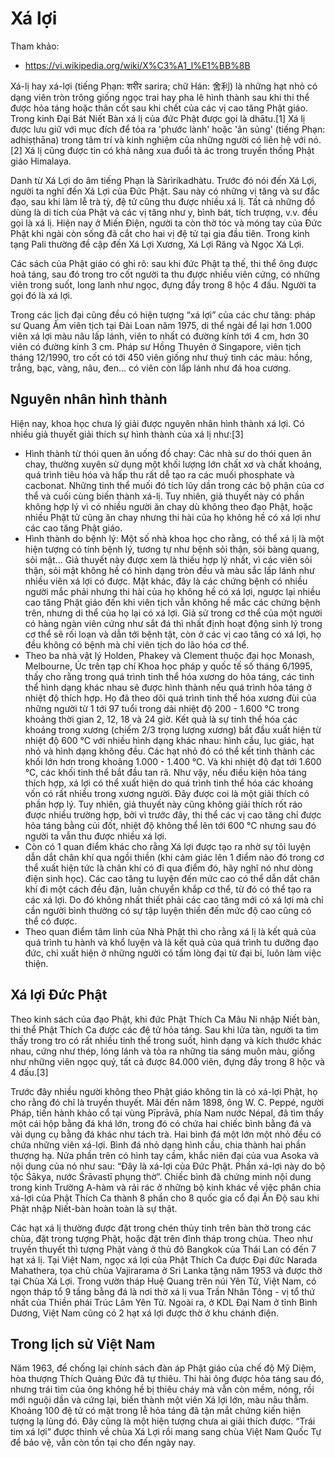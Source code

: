 # Xá lợi

Tham khảo:

- <https://vi.wikipedia.org/wiki/X%C3%A1_l%E1%BB%8B>

Xá-lị hay xá-lợi (tiếng Phạn: शरीर sarira; chữ Hán: 舍利) là những hạt nhỏ có dạng viên tròn trông giống ngọc trai hay pha lê hình thành sau khi thi thể được hỏa táng hoặc thân cốt sau khi chết của các vị cao tăng Phật giáo. Trong kinh Đại Bát Niết Bàn xá lị của đức Phật được gọi là dhātu.[1] Xá lị được lưu giữ với mục đích để tỏa ra 'phước lành' hoặc 'ân sủng' (tiếng Phạn: adhiṣṭhāna) trong tâm trí và kinh nghiệm của những người có liên hệ với nó.[2] Xá lị cũng được tin có khả năng xua đuổi tà ác trong truyền thống Phật giáo Himalaya.

Danh từ Xá Lợi do âm tiếng Phạn là Sàrìrikadhàtu. Trước đó nói đến Xá Lợi, người ta nghĩ đến Xá Lợi của Đức Phật. Sau này có những vị tăng và sư đắc đạo, sau khi làm lễ trà tỳ, đệ tử cũng thu được nhiều xá lị. Tất cả những đồ dùng là di tích của Phật và các vị tăng như y, bình bát, tích trượng, v.v. đều gọi là xá lị. Hiện nay ở Miến Điện, người ta còn thờ tóc và móng tay của Đức Phật khi ngài còn sống đã cắt cho hai vị đệ tử tại gia đầu tiên. Trong kinh tạng Pali thường đề cập đến Xá Lợi Xương, Xá Lợi Răng và Ngọc Xá Lợi.

Các sách của Phật giáo có ghi rõ: sau khi đức Phật tạ thế, thi thể ông được hoả táng, sau đó trong tro cốt người ta thu được nhiều viên cứng, có những viên trong suốt, long lanh như ngọc, đựng đầy trong 8 hộc 4 đấu. Người ta gọi đó là xá lợi.

Trong các lịch đại cũng đều có hiện tượng “xá lợi” của các chư tăng: pháp sư Quang Âm viên tịch tại Đài Loan năm 1975, di thể ngài để lại hơn 1.000 viên xá lợi màu nâu lấp lánh, viên to nhất có đường kính tới 4 cm, hơn 30 viên có đường kính 3 cm. Pháp sư Hồng Thuyên ở Singapore, viên tịch tháng 12/1990, tro cốt có tới 450 viên giống như thuỷ tinh các màu: hồng, trắng, bạc, vàng, nâu, đen... có viên còn lấp lánh như đá hoa cương.

## Nguyên nhân hình thành

Hiện nay, khoa học chưa lý giải được nguyên nhân hình thành xá lợi. Có nhiều giả thuyết giải thích sự hình thành của xá lị như:[3]

- Hình thành từ thói quen ăn uống đồ chay: Các nhà sư do thói quen ăn chay, thường xuyên sử dụng một khối lượng lớn chất xơ và chất khoáng, quá trình tiêu hóa và hấp thu rất dễ tạo ra các muối phosphate và cacbonat. Những tinh thể muối đó tích lũy dần trong các bộ phận của cơ thể và cuối cùng biến thành xá-lị. Tuy nhiên, giả thuyết này có phần không hợp lý vì có nhiều người ăn chay dù không theo đạo Phật, hoặc nhiều Phật tử cũng ăn chay nhưng thi hài của họ không hề có xá lợi như các cao tăng Phật giáo.
- Hình thành do bệnh lý: Một số nhà khoa học cho rằng, có thể xá lị là một hiện tượng có tính bệnh lý, tương tự như bệnh sỏi thận, sỏi bàng quang, sỏi mật... Giả thuyết này được xem là thiếu hợp lý nhất, vì các viên sỏi thận, sỏi mật không hề có hình dạng tròn đều và màu sắc lấp lánh như nhiều viên xá lợi có được. Mặt khác, đây là các chứng bệnh có nhiều người mắc phải nhưng thi hài của họ không hề có xá lợi, ngược lại nhiều cao tăng Phật giáo đến khi viên tịch vẫn không hề mắc các chứng bệnh trên, nhưng di thể của họ lại có xá lợi. Giả sử trong cơ thể của một người có hàng ngàn viên cứng như sắt đá thì nhất định hoạt động sinh lý trong cơ thể sẽ rối loạn và dẫn tới bệnh tật, còn ở các vị cao tăng có xá lợi, họ đều không có bệnh mà chỉ viên tịch do lão hóa cơ thể.
- Theo ba nhà vật lý Holden, Phakey và Clement thuộc đại học Monash, Melbourne, Úc trên tạp chí Khoa học pháp y quốc tế số tháng 6/1995, thấy cho rằng trong quá trình tinh thể hóa xương do hỏa táng, các tinh thể hình dạng khác nhau sẽ được hình thành nếu quá trình hỏa táng ở nhiệt độ thích hợp. Họ đã theo dõi quá trình tinh thể hóa xương đùi của những người từ 1 tới 97 tuổi trong dải nhiệt độ 200 - 1.600 °C trong khoảng thời gian 2, 12, 18 và 24 giờ. Kết quả là sự tinh thể hóa các khoáng trong xương (chiếm 2/3 trọng lượng xương) bắt đầu xuất hiện từ nhiệt độ 600 °C với nhiều hình dạng khác nhau: hình cầu, lục giác, hạt nhỏ và hình dạng không đều. Các hạt nhỏ đó có thể kết tinh thành các khối lớn hơn trong khoảng 1.000 - 1.400 °C. Và khi nhiệt độ đạt tới 1.600 °C, các khối tinh thể bắt đầu tan rã. Như vậy, nếu điều kiện hỏa táng thích hợp, xá lợi có thể xuất hiện do quá trình tinh thể hóa các khoáng vốn có rất nhiều trong xương người. Đây được coi là một giải thích có phần hợp lý. Tuy nhiên, giả thuyết này cũng không giải thích rốt ráo được nhiều trường hợp, bởi vì trước đây, thi thể các vị cao tăng chỉ được hỏa táng bằng củi đốt, nhiệt độ không thể lên tới 600 °C nhưng sau đó người ta vẫn thu được nhiều xá lợi.
- Còn có 1 quan điểm khác cho rằng Xá lợi được tạo ra nhờ sự tôi luyện dẫn dắt chân khí qua ngồi thiền (khi cảm giác lên 1 điểm nào đó trong cơ thể xuất hiện tức là chân khí có đi qua điểm đó, hãy nghĩ nó như dòng điện sinh học). Các cao tăng tu luyện đến mức cao có thể dẫn dắt chân khí đi một cách đều đặn, luân chuyển khắp cơ thể, từ đó có thể tạo ra các xá lợi. Do đó không nhất thiết phải các cao tăng mới có xá lợi mà chỉ cần người bình thường có sự tập luyện thiền đến mức độ cao cũng có thể có được.
- Theo quan điểm tâm linh của Nhà Phật thì cho rằng xá lị là kết quả của quá trình tu hành và khổ luyện và là kết quả của quá trình tu dưỡng đạo đức, chỉ xuất hiện ở những người có tấm lòng đại từ đại bi, luôn làm việc thiện.

## Xá lợi Đức Phật

Theo kinh sách của đạo Phật, khi đức Phật Thích Ca Mâu Ni nhập Niết bàn, thi thể Phật Thích Ca được các đệ tử hỏa táng. Sau khi lửa tàn, người ta tìm thấy trong tro có rất nhiều tinh thể trong suốt, hình dạng và kích thước khác nhau, cứng như thép, lóng lánh và tỏa ra những tia sáng muôn màu, giống như những viên ngọc quý, tất cả được 84.000 viên, đựng đầy trong 8 hộc và 4 đấu.[3]

Trước đây nhiều người không theo Phật giáo không tin là có xá-lợi Phật, họ cho rằng đó chỉ là truyền thuyết. Mãi đến năm 1898, ông W. C. Peppé, người Pháp, tiến hành khảo cổ tại vùng Pīprāvā, phía Nam nước Népal, đã tìm thấy một cái hộp bằng đá khá lớn, trong đó có chứa hai chiếc bình bằng đá và vài dụng cụ bằng đá khác như tách trà. Hai bình đá một lớn một nhỏ đều có chứa những viên xá-lợi. Bình đá nhỏ dạng hình cầu, chia thành hai phần thượng hạ. Nửa phần trên có hình tay cầm, khắc niên đại của vua Asoka và nội dung của nó như sau: “Đây là xá-lợi của Đức Phật. Phần xá-lợi này do bộ tộc Śākya, nước Śrāvastī phụng thờ”. Chiếc bình đã chứng minh nội dung trong kinh Trường A-hàm và rải rác ở những bộ kinh khác về việc phân chia xá-lợi của Phật Thích Ca thành 8 phần cho 8 quốc gia cổ đại Ấn Độ sau khi Phật nhập Niết-bàn hoàn toàn là sự thật.

Các hạt xá lị thường được đặt trong chén thủy tinh trên bàn thờ trong các chùa, đặt trong tượng Phật, hoặc đặt trên đỉnh tháp trong chùa. Theo như truyền thuyết thì tượng Phật vàng ở thủ đô Bangkok của Thái Lan có đến 7 hạt xá lị. Tại Việt Nam, ngọc xá lợi của Phật Thích Ca được Đại đức Narada Mahathera, tọa chủ chùa Vajirarama ở Sri Lanka tặng năm 1953 và được thờ tại Chùa Xá Lợi. Trong vườn tháp Huệ Quang trên núi Yên Tử, Việt Nam, có ngọn tháp tổ 9 tầng bằng đá là nơi thờ xá lị vua Trần Nhân Tông - vị tổ thứ nhất của Thiền phái Trúc Lâm Yên Tử. Ngoài ra, ở KDL Đại Nam ở tỉnh Bình Dương, Việt Nam cũng có 2 hạt xá lợi được thờ ở khu chánh điện.

## Trong lịch sử Việt Nam

Năm 1963, để chống lại chính sách đàn áp Phật giáo của chế độ Mỹ Diệm, hòa thượng Thích Quảng Đức đã tự thiêu. Thi hài ông được hỏa táng sau đó, nhưng trái tim của ông không hề bị thiêu cháy mà vẫn còn mềm, nóng, rồi mới nguội dần và cứng lại, biến thành một viên Xá lợi lớn, màu nâu thẫm. Khoảng 100 đệ tử có mặt trong lễ hỏa táng đã tận mắt chứng kiến hiện tượng lạ lùng đó. Đây cũng là một hiện tượng chưa ai giải thích được. “Trái tim xá lợi” được thỉnh về chùa Xá Lợi rồi mang sang chùa Việt Nam Quốc Tự để bảo vệ, vẫn còn tồn tại cho đến ngày nay.

